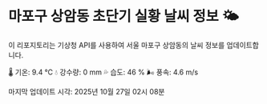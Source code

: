 
# 마포구 상암동 초단기 실황 날씨 정보 🌤️

이 리포지토리는 기상청 API를 사용하여 서울 마포구 상암동의 날씨 정보를 업데이트합니다. 

🌡️ 기온: 9.4 ℃
💧 강수량: 0 mm
💦 습도: 46 %
🌬️ 풍속: 4.6 m/s

마지막 업데이트 시각: 2025년 10월 27일 02시 08분    
